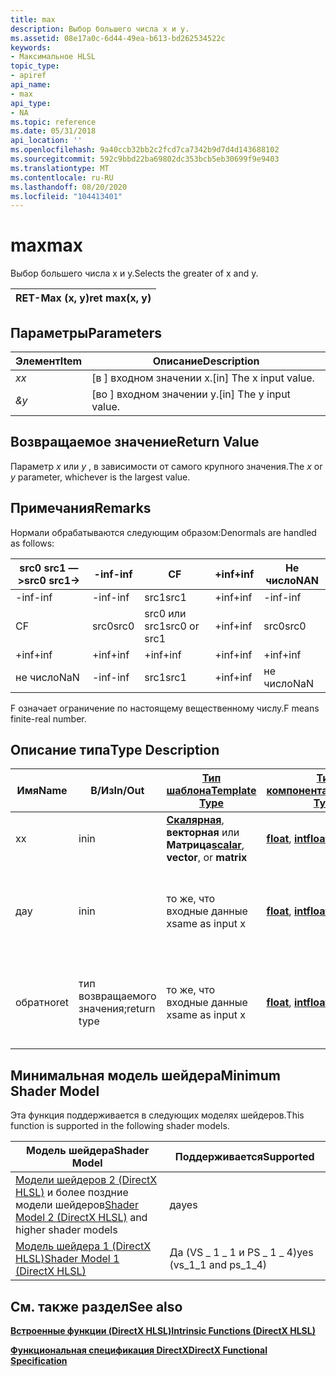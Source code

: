 ```yaml
---
title: max
description: Выбор большего числа x и y.
ms.assetid: 08e17a0c-6d44-49ea-b613-bd262534522c
keywords:
- Максимальное HLSL
topic_type:
- apiref
api_name:
- max
api_type:
- NA
ms.topic: reference
ms.date: 05/31/2018
api_location: ''
ms.openlocfilehash: 9a40ccb32bb2c2fcd7ca7342b9d7d4d143688102
ms.sourcegitcommit: 592c9bbd22ba69802dc353bcb5eb30699f9e9403
ms.translationtype: MT
ms.contentlocale: ru-RU
ms.lasthandoff: 08/20/2020
ms.locfileid: "104413401"
---
```

# <a name="max"></a><span data-ttu-id="fe055-104">max</span><span class="sxs-lookup"><span data-stu-id="fe055-104">max</span></span>

<span data-ttu-id="fe055-105">Выбор большего числа x и y.</span><span class="sxs-lookup"><span data-stu-id="fe055-105">Selects the greater of x and y.</span></span>



| <span data-ttu-id="fe055-106">RET-Max (x, y)</span><span class="sxs-lookup"><span data-stu-id="fe055-106">ret max(x, y)</span></span> |
|---------------|



 

## <a name="parameters"></a><span data-ttu-id="fe055-107">Параметры</span><span class="sxs-lookup"><span data-stu-id="fe055-107">Parameters</span></span>



| <span data-ttu-id="fe055-108">Элемент</span><span class="sxs-lookup"><span data-stu-id="fe055-108">Item</span></span>                                                   | <span data-ttu-id="fe055-109">Описание</span><span class="sxs-lookup"><span data-stu-id="fe055-109">Description</span></span>                          |
|--------------------------------------------------------|--------------------------------------|
| <span data-ttu-id="fe055-110"><span id="x"></span><span id="X"></span>*x*</span><span class="sxs-lookup"><span data-stu-id="fe055-110"><span id="x"></span><span id="X"></span>*x*</span></span><br/> | <span data-ttu-id="fe055-111">\[в \] входном значении x.</span><span class="sxs-lookup"><span data-stu-id="fe055-111">\[in\] The x input value.</span></span><br/> |
| <span data-ttu-id="fe055-112"><span id="y"></span><span id="Y"></span>*&*</span><span class="sxs-lookup"><span data-stu-id="fe055-112"><span id="y"></span><span id="Y"></span>*y*</span></span><br/> | <span data-ttu-id="fe055-113">\[во \] входном значении y.</span><span class="sxs-lookup"><span data-stu-id="fe055-113">\[in\] The y input value.</span></span><br/> |



 

## <a name="return-value"></a><span data-ttu-id="fe055-114">Возвращаемое значение</span><span class="sxs-lookup"><span data-stu-id="fe055-114">Return Value</span></span>

<span data-ttu-id="fe055-115">Параметр *x* или *y* , в зависимости от самого крупного значения.</span><span class="sxs-lookup"><span data-stu-id="fe055-115">The *x* or *y* parameter, whichever is the largest value.</span></span>


## <a name="remarks"></a><span data-ttu-id="fe055-116">Примечания</span><span class="sxs-lookup"><span data-stu-id="fe055-116">Remarks</span></span>

<span data-ttu-id="fe055-117">Нормали обрабатываются следующим образом:</span><span class="sxs-lookup"><span data-stu-id="fe055-117">Denormals are handled as follows:</span></span>

| <span data-ttu-id="fe055-118">src0 src1 — ></span><span class="sxs-lookup"><span data-stu-id="fe055-118">src0 src1-></span></span> | <span data-ttu-id="fe055-119">-inf</span><span class="sxs-lookup"><span data-stu-id="fe055-119">-inf</span></span> | <span data-ttu-id="fe055-120">C</span><span class="sxs-lookup"><span data-stu-id="fe055-120">F</span></span>             | <span data-ttu-id="fe055-121">+inf</span><span class="sxs-lookup"><span data-stu-id="fe055-121">+inf</span></span> | <span data-ttu-id="fe055-122">Не число</span><span class="sxs-lookup"><span data-stu-id="fe055-122">NAN</span></span>  |
|-------------|------|---------------|------|------|
| <span data-ttu-id="fe055-123">-inf</span><span class="sxs-lookup"><span data-stu-id="fe055-123">-inf</span></span>        | <span data-ttu-id="fe055-124">-inf</span><span class="sxs-lookup"><span data-stu-id="fe055-124">-inf</span></span> | <span data-ttu-id="fe055-125">src1</span><span class="sxs-lookup"><span data-stu-id="fe055-125">src1</span></span>          | <span data-ttu-id="fe055-126">+inf</span><span class="sxs-lookup"><span data-stu-id="fe055-126">+inf</span></span> | <span data-ttu-id="fe055-127">-inf</span><span class="sxs-lookup"><span data-stu-id="fe055-127">-inf</span></span> |
| <span data-ttu-id="fe055-128">C</span><span class="sxs-lookup"><span data-stu-id="fe055-128">F</span></span>           | <span data-ttu-id="fe055-129">src0</span><span class="sxs-lookup"><span data-stu-id="fe055-129">src0</span></span> | <span data-ttu-id="fe055-130">src0 или src1</span><span class="sxs-lookup"><span data-stu-id="fe055-130">src0 or src1</span></span>  | <span data-ttu-id="fe055-131">+inf</span><span class="sxs-lookup"><span data-stu-id="fe055-131">+inf</span></span> | <span data-ttu-id="fe055-132">src0</span><span class="sxs-lookup"><span data-stu-id="fe055-132">src0</span></span> |
| <span data-ttu-id="fe055-133">+inf</span><span class="sxs-lookup"><span data-stu-id="fe055-133">+inf</span></span>        | <span data-ttu-id="fe055-134">+inf</span><span class="sxs-lookup"><span data-stu-id="fe055-134">+inf</span></span> | <span data-ttu-id="fe055-135">+inf</span><span class="sxs-lookup"><span data-stu-id="fe055-135">+inf</span></span>          | <span data-ttu-id="fe055-136">+inf</span><span class="sxs-lookup"><span data-stu-id="fe055-136">+inf</span></span> | <span data-ttu-id="fe055-137">+inf</span><span class="sxs-lookup"><span data-stu-id="fe055-137">+inf</span></span> |
| <span data-ttu-id="fe055-138">не число</span><span class="sxs-lookup"><span data-stu-id="fe055-138">NaN</span></span>         | <span data-ttu-id="fe055-139">-inf</span><span class="sxs-lookup"><span data-stu-id="fe055-139">-inf</span></span> | <span data-ttu-id="fe055-140">src1</span><span class="sxs-lookup"><span data-stu-id="fe055-140">src1</span></span>          | <span data-ttu-id="fe055-141">+inf</span><span class="sxs-lookup"><span data-stu-id="fe055-141">+inf</span></span> | <span data-ttu-id="fe055-142">не число</span><span class="sxs-lookup"><span data-stu-id="fe055-142">NaN</span></span>  |

<span data-ttu-id="fe055-143">F означает ограничение по настоящему вещественному числу.</span><span class="sxs-lookup"><span data-stu-id="fe055-143">F means finite-real number.</span></span>


## <a name="type-description"></a><span data-ttu-id="fe055-144">Описание типа</span><span class="sxs-lookup"><span data-stu-id="fe055-144">Type Description</span></span>

| <span data-ttu-id="fe055-145">Имя</span><span class="sxs-lookup"><span data-stu-id="fe055-145">Name</span></span> | <span data-ttu-id="fe055-146">В/Из</span><span class="sxs-lookup"><span data-stu-id="fe055-146">In/Out</span></span>      | [<span data-ttu-id="fe055-147">**Тип шаблона**</span><span class="sxs-lookup"><span data-stu-id="fe055-147">**Template Type**</span></span>](dx-graphics-hlsl-intrinsic-functions.md)                                                  | [<span data-ttu-id="fe055-148">**Тип компонента**</span><span class="sxs-lookup"><span data-stu-id="fe055-148">**Component Type**</span></span>](dx-graphics-hlsl-intrinsic-functions.md)                 | <span data-ttu-id="fe055-149">Размер</span><span class="sxs-lookup"><span data-stu-id="fe055-149">Size</span></span>                         |
|------|-------------|----------------------------------------------------------------------------------------------------------------|--------------------------------------------------------------------------------|------------------------------|
| <span data-ttu-id="fe055-150">x</span><span class="sxs-lookup"><span data-stu-id="fe055-150">x</span></span>    | <span data-ttu-id="fe055-151">in</span><span class="sxs-lookup"><span data-stu-id="fe055-151">in</span></span>          | <span data-ttu-id="fe055-152">[**Скалярная**](dx-graphics-hlsl-intrinsic-functions.md), **векторная** или **Матрица**</span><span class="sxs-lookup"><span data-stu-id="fe055-152">[**scalar**](dx-graphics-hlsl-intrinsic-functions.md), **vector**, or **matrix**</span></span> | <span data-ttu-id="fe055-153">[**float**](/windows/desktop/WinProg/windows-data-types), [ **int**](/windows/desktop/WinProg/windows-data-types)</span><span class="sxs-lookup"><span data-stu-id="fe055-153">[**float**](/windows/desktop/WinProg/windows-data-types), [**int**](/windows/desktop/WinProg/windows-data-types)</span></span> | <span data-ttu-id="fe055-154">any</span><span class="sxs-lookup"><span data-stu-id="fe055-154">any</span></span>                          |
| <span data-ttu-id="fe055-155">да</span><span class="sxs-lookup"><span data-stu-id="fe055-155">y</span></span>    | <span data-ttu-id="fe055-156">in</span><span class="sxs-lookup"><span data-stu-id="fe055-156">in</span></span>          | <span data-ttu-id="fe055-157">то же, что входные данные x</span><span class="sxs-lookup"><span data-stu-id="fe055-157">same as input x</span></span>                                                                                                | <span data-ttu-id="fe055-158">[**float**](/windows/desktop/WinProg/windows-data-types), [ **int**](/windows/desktop/WinProg/windows-data-types)</span><span class="sxs-lookup"><span data-stu-id="fe055-158">[**float**](/windows/desktop/WinProg/windows-data-types), [**int**](/windows/desktop/WinProg/windows-data-types)</span></span> | <span data-ttu-id="fe055-159">те же измерения, что и входные x</span><span class="sxs-lookup"><span data-stu-id="fe055-159">same dimension(s) as input x</span></span> |
| <span data-ttu-id="fe055-160">обратно</span><span class="sxs-lookup"><span data-stu-id="fe055-160">ret</span></span>  | <span data-ttu-id="fe055-161">тип возвращаемого значения;</span><span class="sxs-lookup"><span data-stu-id="fe055-161">return type</span></span> | <span data-ttu-id="fe055-162">то же, что входные данные x</span><span class="sxs-lookup"><span data-stu-id="fe055-162">same as input x</span></span>                                                                                                | <span data-ttu-id="fe055-163">[**float**](/windows/desktop/WinProg/windows-data-types), [ **int**](/windows/desktop/WinProg/windows-data-types)</span><span class="sxs-lookup"><span data-stu-id="fe055-163">[**float**](/windows/desktop/WinProg/windows-data-types), [**int**](/windows/desktop/WinProg/windows-data-types)</span></span> | <span data-ttu-id="fe055-164">те же измерения, что и входные x</span><span class="sxs-lookup"><span data-stu-id="fe055-164">same dimension(s) as input x</span></span> |



 

## <a name="minimum-shader-model"></a><span data-ttu-id="fe055-165">Минимальная модель шейдера</span><span class="sxs-lookup"><span data-stu-id="fe055-165">Minimum Shader Model</span></span>

<span data-ttu-id="fe055-166">Эта функция поддерживается в следующих моделях шейдеров.</span><span class="sxs-lookup"><span data-stu-id="fe055-166">This function is supported in the following shader models.</span></span>



| <span data-ttu-id="fe055-167">Модель шейдера</span><span class="sxs-lookup"><span data-stu-id="fe055-167">Shader Model</span></span>                                                                       | <span data-ttu-id="fe055-168">Поддерживается</span><span class="sxs-lookup"><span data-stu-id="fe055-168">Supported</span></span>                   |
|------------------------------------------------------------------------------------|-----------------------------|
| <span data-ttu-id="fe055-169">[Модели шейдеров 2 (DirectX HLSL)](dx-graphics-hlsl-sm2.md) и более поздние модели шейдеров</span><span class="sxs-lookup"><span data-stu-id="fe055-169">[Shader Model 2 (DirectX HLSL)](dx-graphics-hlsl-sm2.md) and higher shader models</span></span> | <span data-ttu-id="fe055-170">да</span><span class="sxs-lookup"><span data-stu-id="fe055-170">yes</span></span>                         |
| [<span data-ttu-id="fe055-171">Модель шейдера 1 (DirectX HLSL)</span><span class="sxs-lookup"><span data-stu-id="fe055-171">Shader Model 1 (DirectX HLSL)</span></span>](dx-graphics-hlsl-sm1.md)                          | <span data-ttu-id="fe055-172">Да (VS \_ 1 \_ 1 и PS \_ 1 \_ 4)</span><span class="sxs-lookup"><span data-stu-id="fe055-172">yes (vs\_1\_1 and ps\_1\_4)</span></span> |



 

## <a name="see-also"></a><span data-ttu-id="fe055-173">См. также раздел</span><span class="sxs-lookup"><span data-stu-id="fe055-173">See also</span></span>

<dl> <dt>

[<span data-ttu-id="fe055-174">**Встроенные функции (DirectX HLSL)**</span><span class="sxs-lookup"><span data-stu-id="fe055-174">**Intrinsic Functions (DirectX HLSL)**</span></span>](dx-graphics-hlsl-intrinsic-functions.md)
</dt> </dl>

[<span data-ttu-id="fe055-175">**Функциональная спецификация DirectX**</span><span class="sxs-lookup"><span data-stu-id="fe055-175">**DirectX Functional Specification**</span></span>](https://microsoft.github.io/DirectX-Specs/d3d/archive/D3D11_3_FunctionalSpec.htm#inst_MAX) 
</dt> </dl>
 
